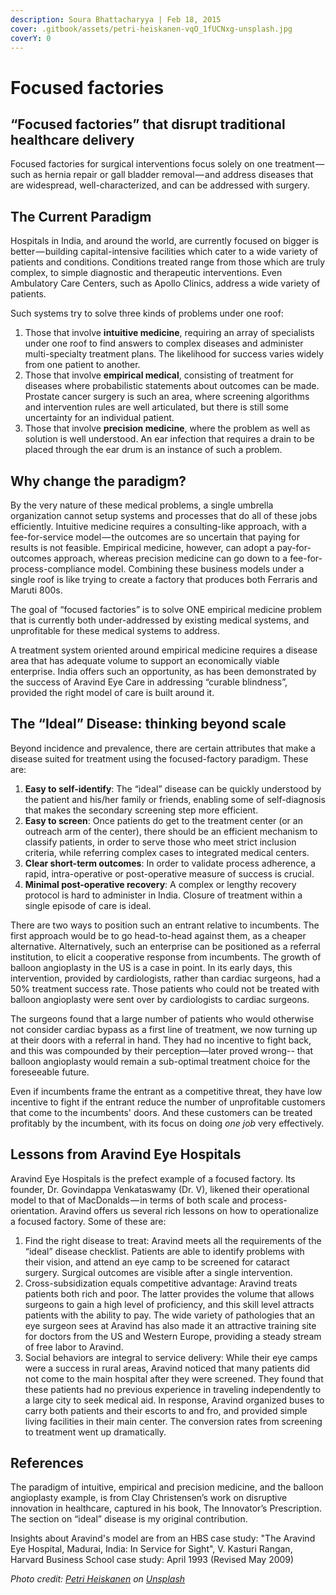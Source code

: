 ```yaml
---
description: Soura Bhattacharyya | Feb 18, 2015
cover: .gitbook/assets/petri-heiskanen-vqO_1fUCNxg-unsplash.jpg
coverY: 0
---
```


# Focused factories

## “Focused factories” that disrupt traditional healthcare delivery

Focused factories for surgical interventions focus solely on one treatment — such as hernia repair or gall bladder removal — and address diseases that are widespread, well-characterized, and can be addressed with surgery.

## The Current Paradigm

Hospitals in India, and around the world, are currently focused on bigger is better — building capital-intensive facilities which cater to a wide variety of patients and conditions. Conditions treated range from those which are truly complex, to simple diagnostic and therapeutic interventions. Even Ambulatory Care Centers, such as Apollo Clinics, address a wide variety of patients.

Such systems try to solve three kinds of problems under one roof:

1. Those that involve **intuitive medicine**, requiring an array of specialists under one roof to find answers to complex diseases and administer multi-specialty treatment plans. The likelihood for success varies widely from one patient to another.
2. Those that involve **empirical medical**, consisting of treatment for diseases where probabilistic statements about outcomes can be made. Prostate cancer surgery is such an area, where screening algorithms and intervention rules are well articulated, but there is still some uncertainty for an individual patient.
3. Those that involve **precision medicine**, where the problem as well as solution is well understood. An ear infection that requires a drain to be placed through the ear drum is an instance of such a problem.

## Why change the paradigm?

By the very nature of these medical problems, a single umbrella organization cannot setup systems and processes that do all of these jobs efficiently. Intuitive medicine requires a consulting-like approach, with a fee-for-service model — the outcomes are so uncertain that paying for results is not feasible. Empirical medicine, however, can adopt a pay-for-outcomes approach, whereas precision medicine can go down to a fee-for-process-compliance model. Combining these business models under a single roof is like trying to create a factory that produces both Ferraris and Maruti 800s.

The goal of “focused factories” is to solve ONE empirical medicine problem that is currently both under-addressed by existing medical systems, and unprofitable for these medical systems to address.

A treatment system oriented around empirical medicine requires a disease area that has adequate volume to support an economically viable enterprise. India offers such an opportunity, as has been demonstrated by the success of Aravind Eye Care in addressing “curable blindness”, provided the right model of care is built around it.

## The “Ideal” Disease: thinking beyond scale

Beyond incidence and prevalence, there are certain attributes that make a disease suited for treatment using the focused-factory paradigm. These are:

1. **Easy to self-identify**: The “ideal” disease can be quickly understood by the patient and his/her family or friends, enabling some of self-diagnosis that makes the secondary screening step more efficient.
2. **Easy to screen**: Once patients do get to the treatment center (or an outreach arm of the center), there should be an efficient mechanism to classify patients, in order to serve those who meet strict inclusion criteria, while referring complex cases to integrated medical centers.
3. **Clear short-term outcomes**: In order to validate process adherence, a rapid, intra-operative or post-operative measure of success is crucial.
4. **Minimal post-operative recovery**: A complex or lengthy recovery protocol is hard to administer in India. Closure of treatment within a single episode of care is ideal.

There are two ways to position such an entrant relative to incumbents. The first approach would be to go head-to-head against them, as a cheaper alternative. Alternatively, such an enterprise can be positioned as a referral institution, to elicit a cooperative response from incumbents. The growth of balloon angioplasty in the US is a case in point. In its early days, this intervention, provided by cardiologists, rather than cardiac surgeons, had a 50% treatment success rate. Those patients who could not be treated with balloon angioplasty were sent over by cardiologists to cardiac surgeons.

The surgeons found that a large number of patients who would otherwise not consider cardiac bypass as a first line of treatment, we now turning up at their doors with a referral in hand. They had no incentive to fight back, and this was compounded by their perception—later proved wrong-- that balloon angioplasty would remain a sub-optimal treatment choice for the foreseeable future.

Even if incumbents frame the entrant as a competitive threat, they have low incentive to fight if the entrant reduce the number of unprofitable customers that come to the incumbents' doors. And these customers can be treated profitably by the incumbent, with its focus on doing _one job_ very effectively.

## Lessons from Aravind Eye Hospitals

Aravind Eye Hospitals is the prefect example of a focused factory. Its founder, Dr. Govindappa Venkataswamy (Dr. V), likened their operational model to that of MacDonalds — in terms of both scale and process-orientation. Aravind offers us several rich lessons on how to operationalize a focused factory. Some of these are:

1. Find the right disease to treat: Aravind meets all the requirements of the “ideal” disease checklist. Patients are able to identify problems with their vision, and attend an eye camp to be screened for cataract surgery. Surgical outcomes are visible after a single intervention.
2. Cross-subsidization equals competitive advantage: Aravind treats patients both rich and poor. The latter provides the volume that allows surgeons to gain a high level of proficiency, and this skill level attracts patients with the ability to pay. The wide variety of pathologies that an eye surgeon sees at Aravind has also made it an attractive training site for doctors from the US and Western Europe, providing a steady stream of free labor to Aravind.
3. Social behaviors are integral to service delivery: While their eye camps were a success in rural areas, Aravind noticed that many patients did not come to the main hospital after they were screened. They found that these patients had no previous experience in traveling independently to a large city to seek medical aid. In response, Aravind organized buses to carry both patients and their escorts to and fro, and provided simple living facilities in their main center. The conversion rates from screening to treatment went up dramatically.

## References

The paradigm of intuitive, empirical and precision medicine, and the balloon angioplasty example, is from Clay Christensen’s work on disruptive innovation in healthcare, captured in his book, The Innovator’s Prescription. The section on “ideal” disease is my original contribution.

Insights about Aravind's model are from an HBS case study: "The Aravind Eye Hospital, Madurai, India: In Service for Sight", V. Kasturi Rangan, Harvard Business School case study: April 1993 (Revised May 2009)



_Photo credit:_ [_Petri Heiskanen_](https://unsplash.com/@pheiskan?utm_content=creditCopyText\&utm_medium=referral\&utm_source=unsplash) _on_ [_Unsplash_](https://unsplash.com/photos/low-angle-photography-of-building-interior-vqO_1fUCNxg?utm_content=creditCopyText\&utm_medium=referral\&utm_source=unsplash)
